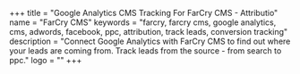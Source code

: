 +++
title = "Google Analytics CMS Tracking For FarCry CMS - Attributio"
name = "FarCry CMS"
keywords = "farcry, farcry cms, google analytics, cms, adwords, facebook, ppc, attribution, track leads, conversion tracking"
description = "Connect Google Analytics with FarCry CMS to find out where your leads are coming from. Track leads from the source - from search to ppc."
logo = ""
+++
